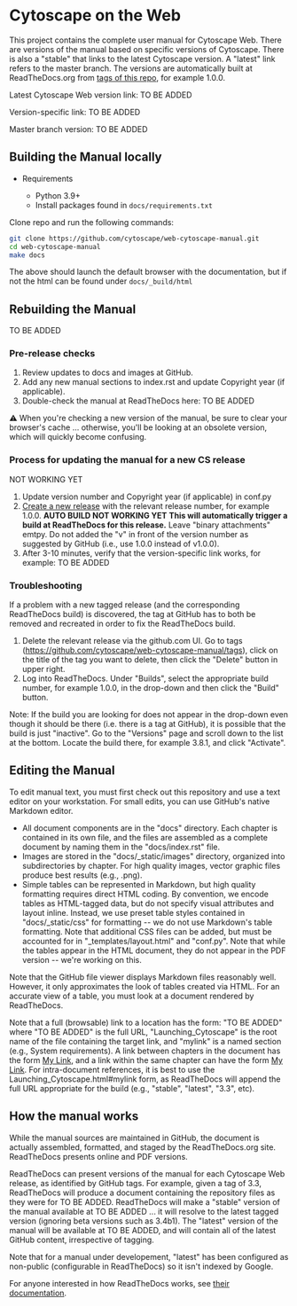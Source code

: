 # Cytoscape on the Web
This project contains the complete user manual for Cytoscape  Web. 
There are versions of the manual based on specific versions of Cytoscape. 
There is also a "stable" that links to the latest Cytoscape version. 
A "latest" link refers to the master branch. 
The versions are automatically built at ReadTheDocs.org from 
[tags of this repo](https://github.com/cytoscape/web-cytoscape-manual/tags), for example 1.0.0. 

Latest Cytoscape Web version link: TO BE ADDED

Version-specific link: TO BE ADDED

Master branch version: TO BE ADDED

## Building the Manual locally

* Requirements

   * Python 3.9+
   * Install packages found in ``docs/requirements.txt``

Clone repo and run the following commands:

```bash
git clone https://github.com/cytoscape/web-cytoscape-manual.git
cd web-cytoscape-manual
make docs
```
The above should launch the default browser with the documentation, but if not the html
can be found under ``docs/_build/html``


## Rebuilding the Manual

TO BE ADDED

### Pre-release checks

1. Review updates to docs and images at GitHub.
2. Add any new manual sections to index.rst and update Copyright year (if applicable).
3. Double-check the manual at ReadTheDocs here: TO BE ADDED

:warning: When you're checking a new version of the manual, be sure to clear your browser's cache ... otherwise, you'll be looking at 
an obsolete version, which will quickly become confusing.

### Process for updating the manual for a new CS release ###

NOT WORKING YET

1. Update version number and Copyright year (if applicable) in conf.py
2. [Create a new release](https://github.com/cytoscape/web-cytoscape-manual/releases) with the relevant release number, for example 1.0.0. **AUTO BUILD NOT WORKING YET** **This will automatically trigger a build at ReadTheDocs for this release.** Leave "binary attachments" emtpy. Do not added the "v" in front of the version number as suggested by GitHub (i.e., use 1.0.0 instead of v1.0.0). 
3. After 3-10 minutes, verify that the version-specific link works, for example: TO BE ADDED

### Troubleshooting ###

If a problem with a new tagged release (and the corresponding ReadTheDocs build) is discovered, the tag at GitHub has to both be removed and recreated in order to fix the ReadTheDocs build. 
1. Delete the relevant release via the github.com UI. Go to tags (https://github.com/cytoscape/web-cytoscape-manual/tags), click on the title of the tag you want to delete, then click the "Delete" button in upper right. 
2. Log into ReadTheDocs. Under "Builds", select the appropriate build number, for example 1.0.0, in the drop-down and then click the "Build" button. 

Note: If the build you are looking for does not appear in the drop-down even though it should be there (i.e. there is a tag at GitHub), it is possible that the build is just "inactive". Go to the "Versions" page and scroll down to the list at the bottom. Locate the build there, for example 3.8.1, and click "Activate". 

## Editing the Manual
To edit manual text, you must first check out this repository and use a text editor on your workstation. For small edits, you can use GitHub's native Markdown editor.

* All document components are in the "docs" directory. Each chapter is contained in its own file, and the files are assembled as a complete document by naming them in the "docs/index.rst" file.
* Images are stored in the "docs/_static/images" directory, organized into subdirectories by chapter. For high quality images, vector graphic files produce best results (e.g., .png).
* Simple tables can be represented in Markdown, but high quality formatting requires direct HTML coding. By convention, we encode tables as HTML-tagged data, but do not specify visual attributes and layout inline. Instead, we use preset table styles contained in "docs/_static/css" for formatting -- we do not use Markdown's table formatting. Note that additional CSS files can be added, but must be accounted for in "_templates/layout.html" and "conf.py". Note that while the tables appear in the HTML document, they do not appear in the PDF version -- we're working on this.

Note that the GitHub file viewer displays Markdown files reasonably well. However, it only approximates the look of tables created via HTML. For an accurate view of a table, you must look at a document rendered by ReadTheDocs.

Note that a full (browsable) link to a location has the form: "TO BE ADDED" where "TO BE ADDED" is the full URL, "Launching_Cytoscape" is the root name of the file containing the target link, and "mylink" is a named section (e.g., <a name="mylink">System requirements</a>). A link between chapters in the document has the form [My Link](Launching_Cytoscape.html#mylink), and a link within the same chapter can have the form [My Link](#mylink). For intra-document references, it is best to use the Launching_Cytoscape.html#mylink form, as ReadTheDocs will append the full URL appropriate for the build (e.g., "stable", "latest", "3.3", etc).

## How the manual works

While the manual sources are maintained in GitHub, the document is actually assembled, formatted, and staged by the ReadTheDocs.org site. ReadTheDocs presents online and PDF versions.

ReadTheDocs can present versions of the manual for each Cytoscape Web release, as identified by GitHub tags. For example, given a tag of 3.3, ReadTheDocs will produce a document containing the repository files as they were for TO BE ADDED. ReadTheDocs will make a "stable" version of the manual available at TO BE ADDED ... it will resolve to the latest tagged version (ignoring beta versions such as 3.4b1). The "latest" version of the manual will be available at TO BE ADDED, and will contain all of the latest GitHub content, irrespective of tagging.

Note that for a manual under developement, "latest" has been configured as non-public (configurable in ReadTheDocs) so it isn't indexed by Google.

For anyone interested in how ReadTheDocs works, see [their documentation](https://docs.readthedocs.io/en/stable/).
